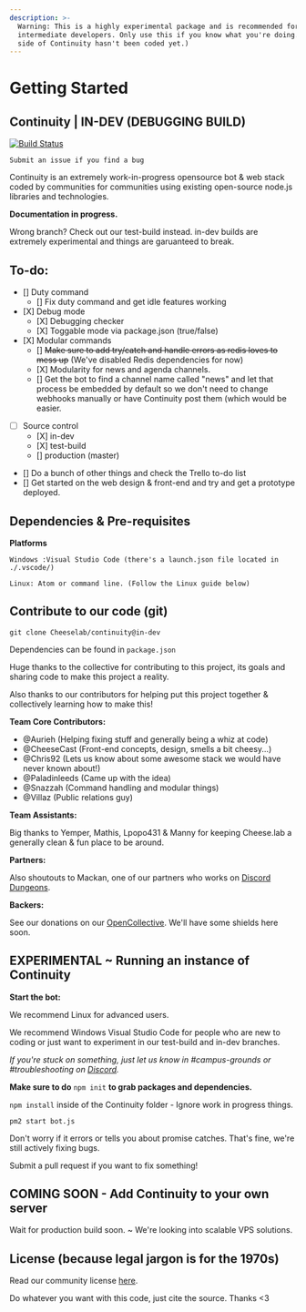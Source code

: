 ```yaml
---
description: >-
  Warning: This is a highly experimental package and is recommended for
  intermediate developers. Only use this if you know what you're doing. (The Web
  side of Continuity hasn't been coded yet.)
---
```


# Getting Started

## Continuity \| IN-DEV \(DEBUGGING BUILD\)

[![Build Status](https://travis-ci.org/Cheeselab/continuity.png?branch=in-dev)](https://travis-ci.org/Cheeselab/continuity)

`Submit an issue if you find a bug`

Continuity is an extremely work-in-progress opensource bot & web stack coded by communities for communities using existing open-source node.js libraries and technologies.

**Documentation in progress.**

Wrong branch? Check out our test-build instead. in-dev builds are extremely experimental and things are garuanteed to break.

## To-do:

* \[\] Duty command
  * \[\] Fix duty command and get idle features working
* \[X\] Debug mode
  * \[X\] Debugging checker
  * \[X\] Toggable mode via package.json \(true/false\)
* \[X\] Modular commands 
  * \[\] ~~Make sure to add try/catch and handle errors as redis loves to mess up~~ \(We've disabled Redis dependencies for now\)
  * \[X\] Modularity for news and agenda channels.
  * \[\] Get the bot to find a channel name called "news" and let that process be embedded by default so we don't need to change webhooks manually or have Continuity post them \(which would be easier.
* [ ] Source control
  * \[X\] in-dev
  * \[X\] test-build
  * \[\] production \(master\)
* \[\] Do a bunch of other things and check the Trello to-do list
* \[\] Get started on the web design & front-end and try and get a prototype deployed.

## Dependencies & Pre-requisites

**Platforms**

```text
Windows :Visual Studio Code (there's a launch.json file located in ./.vscode/)
```

```text
Linux: Atom or command line. (Follow the Linux guide below)
```

## Contribute to our code \(git\)

```text
git clone Cheeselab/continuity@in-dev
```

Dependencies can be found in `package.json`

Huge thanks to the collective for contributing to this project, its goals and sharing code to make this project a reality.

Also thanks to our contributors for helping put this project together & collectively learning how to make this!

**Team Core Contributors:**

* @Aurieh \(Helping fixing stuff and generally being a whiz at code\)
* @CheeseCast \(Front-end concepts, design, smells a bit cheesy...\)
* @Chris92 \(Lets us know about some awesome stack we would have never known about!\)
* @Paladinleeds \(Came up with the idea\)
* @Snazzah \(Command handling and modular things\)
* @Villaz \(Public relations guy\)

**Team Assistants:**

Big thanks to Yemper, Mathis, Lpopo431 & Manny for keeping Cheese.lab a generally clean & fun place to be around.

**Partners:**

Also shoutouts to Mackan, one of our partners who works on [Discord Dungeons](https://discord.discorddungeons.me).

**Backers:**

See our donations on our [OpenCollective](https://opencollective.com/Cheeselab). We'll have some shields here soon.

## EXPERIMENTAL ~ Running an instance of Continuity

**Start the bot:**

We recommend Linux for advanced users.

We recommend Windows Visual Studio Code for people who are new to coding or just want to experiment in our test-build and in-dev branches.

_If you're stuck on something, just let us know in \#campus-grounds or \#troubleshooting on_ [_Discord_](https://discord.gg/lab)_._

**Make sure to do** `npm init` **to grab packages and dependencies.**

`npm install` inside of the Continuity folder - Ignore work in progress things.

`pm2 start bot.js`

Don't worry if it errors or tells you about promise catches. That's fine, we're still actively fixing bugs.

Submit a pull request if you want to fix something!

## COMING SOON - Add Continuity to your own server

Wait for production build soon. ~ We're looking into scalable VPS solutions.

## License \(because legal jargon is for the 1970s\)

Read our community license [here](https://cheeselab.industries/license).

Do whatever you want with this code, just cite the source. Thanks &lt;3

